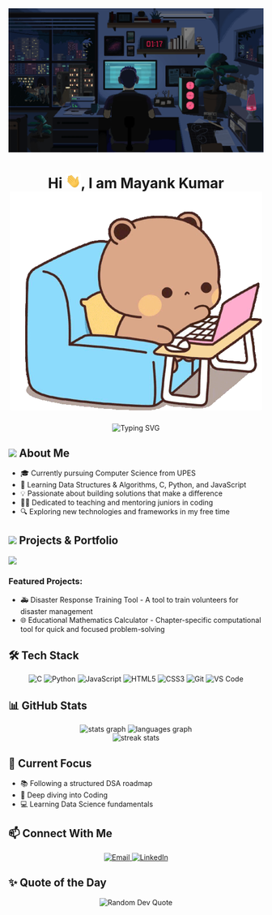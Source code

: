 <div align="center">
    <img src="https://github.com/mayank-kumar-27/mayank-kumar-27/blob/main/Assets/Banner.gif" alt="GitHub Banner"/>
  </div>
<h1 align="center">Hi <img src="https://github.com/mayank-kumar-27/mayank-kumar-27/blob/main/Assets/Hi.gif" alt="Banner" width="30">, I am Mayank Kumar <img src="https://github.com/mayank-kumar-27/mayank-kumar-27/blob/main/Assets/name.gif" alt=""></h1>
<div align="center">
  <img src="https://readme-typing-svg.herokuapp.com?font=Fira+Code&size=25&duration=3000&pause=1000&color=2E97CB&center=true&vCenter=true&random=false&width=600&height=100&lines=Computer+Science+Student;Passionate+Programmer;Problem+Solver;Aspiring+Developer" alt="Typing SVG" />
</div>

## <img src="https://media.giphy.com/media/hvRJCLFzcasrR4ia7z/giphy.gif" width="25px"> About Me

- 🎓 Currently pursuing Computer Science from UPES
- 🌱 Learning Data Structures & Algorithms, C, Python, and JavaScript
- 💡 Passionate about building solutions that make a difference
- 🧑‍🏫 Dedicated to teaching and mentoring juniors in coding
- 🔍 Exploring new technologies and frameworks in my free time

## <img src="https://media.giphy.com/media/WUlplcMpOCEmTGBtBW/giphy.gif" width="30"> Projects & Portfolio

<a href="https://mayank-kumar-portfolio.vercel.app/">
  <img align="center" src="https://img.shields.io/badge/Portfolio-255E63?style=for-the-badge&logo=About.me&logoColor=white" />
</a>

### Featured Projects:
- 🚑 Disaster Response Training Tool - A tool to train volunteers for disaster management
- 🌐 Educational Mathematics Calculator - Chapter-specific computational tool for quick and focused problem-solving

## 🛠️ Tech Stack

<div align="center">
  
![C](https://img.shields.io/badge/C-00599C?style=for-the-badge&logo=c&logoColor=white)
![Python](https://img.shields.io/badge/Python-3776AB?style=for-the-badge&logo=python&logoColor=white)
![JavaScript](https://img.shields.io/badge/JavaScript-F7DF1E?style=for-the-badge&logo=javascript&logoColor=black)
![HTML5](https://img.shields.io/badge/HTML5-E34F26?style=for-the-badge&logo=html5&logoColor=white)
![CSS3](https://img.shields.io/badge/CSS3-1572B6?style=for-the-badge&logo=css3&logoColor=white)
![Git](https://img.shields.io/badge/GIT-E44C30?style=for-the-badge&logo=git&logoColor=white)
![VS Code](https://img.shields.io/badge/VS_Code-0078D4?style=for-the-badge&logo=visual%20studio%20code&logoColor=white)

</div>

## 📊 GitHub Stats

<div align="center">
  <img src="https://github-readme-stats.vercel.app/api?username=yourusername&show_icons=true&theme=tokyonight" height="150" alt="stats graph" />
  <img src="https://github-readme-stats.vercel.app/api/top-langs/?username=yourusername&layout=compact&theme=tokyonight" height="150" alt="languages graph" />
</div>

<div align="center">
  <img src="https://github-readme-streak-stats.herokuapp.com/?user=yourusername&theme=tokyonight" alt="streak stats" />
</div>

## 🧠 Current Focus

- 📚 Following a structured DSA roadmap
- 🌱 Deep diving into Coding
- 💻 Learning Data Science fundamentals

## 📫 Connect With Me

<div align="center">
 <a href="mailto:mayankkumar.27062007@gmail.com">
  <img src="https://img.shields.io/badge/Email-D14836?style=for-the-badge&logo=gmail&logoColor=white" alt="Email" />
</a>
<a href="https://www.linkedin.com/in/kumarmayankupes" target="_blank" rel="noopener noreferrer">
  <img src="https://img.shields.io/badge/LinkedIn-0077B5?style=for-the-badge&logo=linkedin&logoColor=white" alt="LinkedIn" />
</a>
</div>

## ✨ Quote of the Day

<div align="center">
  <img src="https://quotes-github-readme.vercel.app/api?type=horizontal&theme=tokyonight" alt="Random Dev Quote" />
</div>
